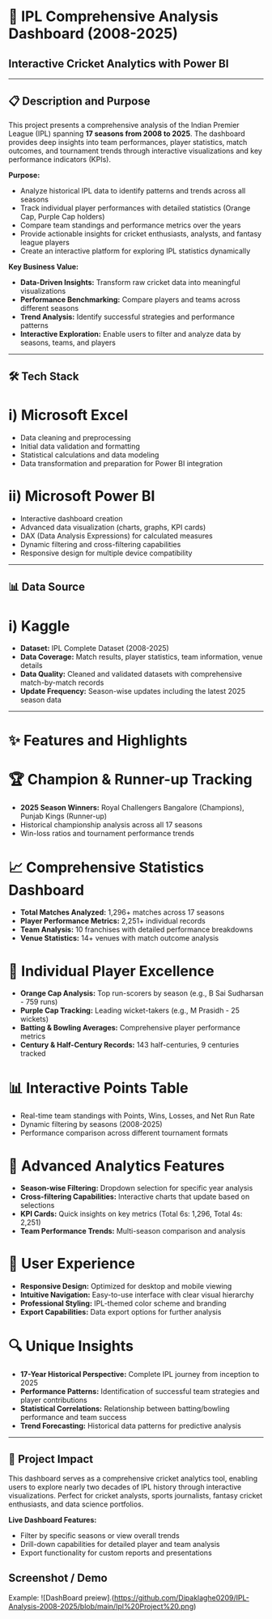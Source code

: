 # 🏏 IPL Comprehensive Analysis Dashboard (2008-2025)
## Interactive Cricket Analytics with Power BI

---

## 📋 Description and Purpose

This project presents a comprehensive analysis of the Indian Premier League (IPL) spanning **17 seasons from 2008 to 2025**. The dashboard provides deep insights into team performances, player statistics, match outcomes, and tournament trends through interactive visualizations and key performance indicators (KPIs).

**Purpose:**
- Analyze historical IPL data to identify patterns and trends across all seasons
- Track individual player performances with detailed statistics (Orange Cap, Purple Cap holders)
- Compare team standings and performance metrics over the years
- Provide actionable insights for cricket enthusiasts, analysts, and fantasy league players
- Create an interactive platform for exploring IPL statistics dynamically

**Key Business Value:**
- **Data-Driven Insights:** Transform raw cricket data into meaningful visualizations
- **Performance Benchmarking:** Compare players and teams across different seasons
- **Trend Analysis:** Identify successful strategies and performance patterns
- **Interactive Exploration:** Enable users to filter and analyze data by seasons, teams, and players

---

## 🛠️ Tech Stack

# i) **Microsoft Excel**
- Data cleaning and preprocessing
- Initial data validation and formatting
- Statistical calculations and data modeling
- Data transformation and preparation for Power BI integration

# ii) **Microsoft Power BI**
- Interactive dashboard creation
- Advanced data visualization (charts, graphs, KPI cards)
- DAX (Data Analysis Expressions) for calculated measures
- Dynamic filtering and cross-filtering capabilities
- Responsive design for multiple device compatibility

---

## 📊 Data Source

# i) **Kaggle**
- **Dataset:** IPL Complete Dataset (2008-2025)
- **Data Coverage:** Match results, player statistics, team information, venue details
- **Data Quality:** Cleaned and validated datasets with comprehensive match-by-match records
- **Update Frequency:** Season-wise updates including the latest 2025 season data

---

# ✨ Features and Highlights

# 🏆 **Champion & Runner-up Tracking**
- **2025 Season Winners:** Royal Challengers Bangalore (Champions), Punjab Kings (Runner-up)
- Historical championship analysis across all 17 seasons
- Win-loss ratios and tournament performance trends

# 📈 **Comprehensive Statistics Dashboard**
- **Total Matches Analyzed:** 1,296+ matches across 17 seasons
- **Player Performance Metrics:** 2,251+ individual records
- **Team Analysis:** 10 franchises with detailed performance breakdowns
- **Venue Statistics:** 14+ venues with match outcome analysis

# 🥇 **Individual Player Excellence**
- **Orange Cap Analysis:** Top run-scorers by season (e.g., B Sai Sudharsan - 759 runs)
- **Purple Cap Tracking:** Leading wicket-takers (e.g., M Prasidh - 25 wickets)
- **Batting & Bowling Averages:** Comprehensive player performance metrics
- **Century & Half-Century Records:** 143 half-centuries, 9 centuries tracked

# 📊 **Interactive Points Table**
- Real-time team standings with Points, Wins, Losses, and Net Run Rate
- Dynamic filtering by seasons (2008-2025)
- Performance comparison across different tournament formats

# 🎯 **Advanced Analytics Features**
- **Season-wise Filtering:** Dropdown selection for specific year analysis
- **Cross-filtering Capabilities:** Interactive charts that update based on selections
- **KPI Cards:** Quick insights on key metrics (Total 6s: 1,296, Total 4s: 2,251)
- **Team Performance Trends:** Multi-season comparison and analysis

# 📱 **User Experience**
- **Responsive Design:** Optimized for desktop and mobile viewing
- **Intuitive Navigation:** Easy-to-use interface with clear visual hierarchy
- **Professional Styling:** IPL-themed color scheme and branding
- **Export Capabilities:** Data export options for further analysis

# 🔍 **Unique Insights**
- **17-Year Historical Perspective:** Complete IPL journey from inception to 2025
- **Performance Patterns:** Identification of successful team strategies and player contributions
- **Statistical Correlations:** Relationship between batting/bowling performance and team success
- **Trend Forecasting:** Historical data patterns for predictive analysis

---

## 🚀 Project Impact
This dashboard serves as a comprehensive cricket analytics tool, enabling users to explore nearly two decades of IPL history through interactive visualizations. Perfect for cricket analysts, sports journalists, fantasy cricket enthusiasts, and data science portfolios.

**Live Dashboard Features:**
- Filter by specific seasons or view overall trends
- Drill-down capabilities for detailed player and team analysis
- Export functionality for custom reports and presentations

## Screenshot / Demo 
Example:  ![DashBoard preiew].(https://github.com/Dipaklaghe0209/IPL-Analysis-2008-2025/blob/main/Ipl%20Project%20.png)
